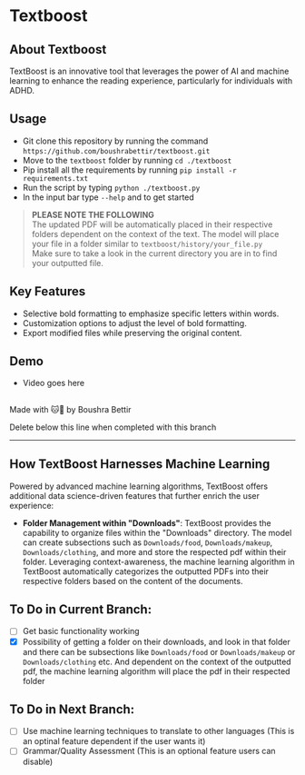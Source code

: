 # Textboost

## About Textboost

TextBoost is an innovative tool that leverages the power of AI and machine learning to enhance the reading experience, particularly for individuals with ADHD.

## Usage

- Git clone this repository by running the command `https://github.com/boushrabettir/textboost.git`
- Move to the `textboost` folder by running `cd ./textboost`
- Pip install all the requirements by running `pip install -r requirements.txt`
- Run the script by typing `python ./textboost.py`
- In the input bar type `--help` and to get started

> **PLEASE NOTE THE FOLLOWING**<br/>
> The updated PDF will be automatically placed in their respective folders dependent on the context of the text. The model will place your file in a folder similar to `textboost/history/your_file.py`<br/>
> Make sure to take a look in the current directory you are in to find your outputted file.

## Key Features

- Selective bold formatting to emphasize specific letters within words.
- Customization options to adjust the level of bold formatting.
- Export modified files while preserving the original content.

## Demo

- Video goes here

##

Made with 🐱💛 by Boushra Bettir

Delete below this line when completed with this branch

---

## How TextBoost Harnesses Machine Learning

Powered by advanced machine learning algorithms, TextBoost offers additional data science-driven features that further enrich the user experience:

- **Folder Management within "Downloads"**: TextBoost provides the capability to organize files within the "Downloads" directory. The model can create subsections such as `Downloads/food`, `Downloads/makeup`, `Downloads/clothing`, and more and store the respected pdf within their folder. Leveraging context-awareness, the machine learning algorithm in TextBoost automatically categorizes the outputted PDFs into their respective folders based on the content of the documents.

## To Do in Current Branch:

- [ ] Get basic functionality working
- [x] Possibility of getting a folder on their downloads, and look in that folder and there can be subsections like `Downloads/food` or `Downloads/makeup` or `Downloads/clothing` etc. And dependent on the context of the outputted pdf, the machine learning algorithm will place the pdf in their respected folder

## To Do in Next Branch:

- [ ] Use machine learning techniques to translate to other languages (This is an optinal feature dependent if the user wants it)
- [ ] Grammar/Quality Assessment (This is an optional feature users can disable)
